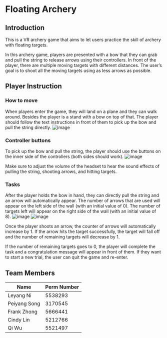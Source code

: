 # Floating Archery

## Introduction 
This is a VR archery game that aims to let users practice the skill of archery with floating targets.

In this archery game, players are presented with a bow that they can grab and pull the string to release arrows using their controllers. In front of the player, there are multiple moving targets with different distances. The user’s goal is to shoot all the moving targets using as less arrows as possible.

## Player Instruction

### How to move
When players enter the game, they will land on a plane and they can walk around. Besides the player is a stand with a bow on top of that. The player should follow the text instructions in front of them to pick up the bow and pull the string directly. 
![image](https://github.com/LeyangNi/VMe50/assets/107967055/0d49e0e3-61b2-4819-8864-40e260eb70fc)


### Controller buttons
To pick up the bow and pull the string, the player should use the buttons on the inner side of the controllers (both sides should work). 
![image](https://github.com/LeyangNi/VMe50/assets/107967055/9c89a3b5-209c-4e01-a2d5-dc1bf7961528)

Make sure to adjust the volume of the headset to hear the sound effects of pulling the string, shooting arrows, and hitting targets. 
### Tasks
After the player holds the bow in hand, they can directly pull the string and an arrow will automatically appear. The number of arrows that are used will appear on the left side of the wall (with an initial value of 0). The number of targets left will appear on the right side of the wall (with an initial value of 8). 
![image](https://github.com/LeyangNi/VMe50/assets/107967055/5713a727-7c26-40cb-acaf-41ca9cd23590)
![image](https://github.com/LeyangNi/VMe50/assets/107967055/916c91d6-1ef4-4b1a-92e5-06a26f588378)

Once the player shoots an arrow, the counter of arrows will automatically increase by 1. If the arrow hits the target successfully, the target will fall off and the number of remaining targets will decrease by 1. 

If the number of remaining targets goes to 0, the player will complete the task and a congratulation message will appear in front of them. If they want to start a new trial, the user can quit the game and re-enter. 

## Team Members
|      Name     | Perm Number |
| ------------- | ----------- |
|   Leyang Ni   |   5538293   | 
| Peiyang Song  |   3170545   |
|  Frank Zhong  |   5666441   |
|   Cindy Lin   |   5212766   |
|     Qi Wu     |   5521497   |
